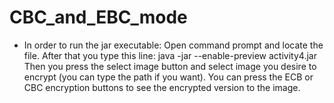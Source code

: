 # CBC_and_EBC_mode
-	In order to run the jar executable:
Open command prompt and locate the file. After that you type this line:
java -jar --enable-preview activity4.jar
Then you press the select image button and select image you desire to encrypt (you can type the path if you want). You can press the ECB or CBC encryption buttons to see the encrypted version to the image.
